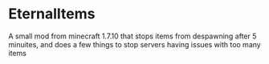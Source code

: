 # EternalItems
A small mod from minecraft 1.7.10 that stops items from despawning after 5 minuites, and does a few things to stop servers having issues with too many items
